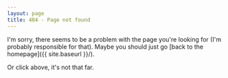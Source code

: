 ```yaml
---
layout: page
title: 404 - Page not found
---
```


I'm sorry, there seems to be a problem with the page you're looking for (I'm probably responsible for that). Maybe you should just go [back to the homepage]({{ site.baseurl }}/).

Or click above, it's not that far.

